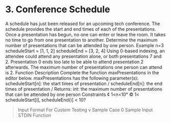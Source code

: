 # 3. Conference Schedule

A schedule has just been released for an upcoming tech conference. The schedule provides the start and end times of each of the presentations. Once a presentation has begun, no one can
enter or leave the room. It takes no time to go from one presentation to another. Determine the
maximum number of presentations that can be attended by one person.
Example
n=3
scheduleStart = [1, 1, 2]
scheduleEnd = [3, 2, 4]
Using 0-based indexing, an attendee could attend any presentation alone, or both presentations 7
and 2. Presentation 0 ends too late to be able to attend presentation 2 afterwards. The maximum
number of presentations one person can attend is 2.
Function Description
Complete the function maxPresentations in the editor below.
maxPresentations has the following parameter(s):
scheduleStart[n]: the start times of presentation /
scheduleEnd[n]: the end times of presentation /
Returns:
int: the maximum number of presentations that can be attended by one person
Constraints
¢ 1<n<10°
© 1< scheduleStart[i], scheduleEnd{i] < 10?
> Input Format For Custom Testing
v Sample Case 0
Sample Input
STDIN Function
